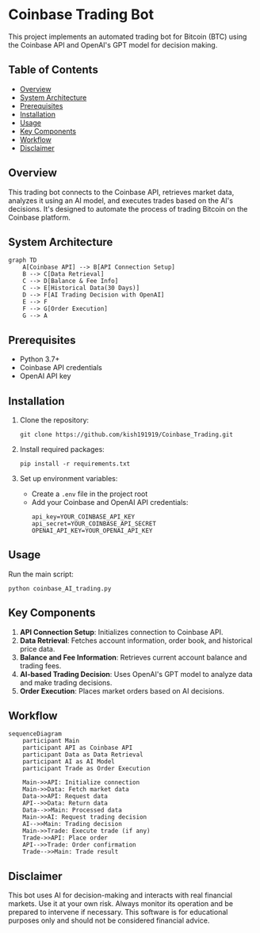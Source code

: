 # Coinbase Trading Bot

This project implements an automated trading bot for Bitcoin (BTC) using the Coinbase API and OpenAI's GPT model for decision making.

## Table of Contents
- [Overview](#overview)
- [System Architecture](#system-architecture)
- [Prerequisites](#prerequisites)
- [Installation](#installation)
- [Usage](#usage)
- [Key Components](#key-components)
- [Workflow](#workflow)
- [Disclaimer](#disclaimer)

## Overview

This trading bot connects to the Coinbase API, retrieves market data, analyzes it using an AI model, and executes trades based on the AI's decisions. It's designed to automate the process of trading Bitcoin on the Coinbase platform.

## System Architecture

```mermaid
graph TD
    A[Coinbase API] --> B[API Connection Setup]
    B --> C[Data Retrieval]
    C --> D[Balance & Fee Info]
    C --> E[Historical Data(30 Days)]
    D --> F[AI Trading Decision with OpenAI]
    E --> F
    F --> G[Order Execution]
    G --> A
```

## Prerequisites

- Python 3.7+
- Coinbase API credentials
- OpenAI API key

## Installation

1. Clone the repository:
   ```
   git clone https://github.com/kish191919/Coinbase_Trading.git
   ```

2. Install required packages:
   ```
   pip install -r requirements.txt
   ```

3. Set up environment variables:
   - Create a `.env` file in the project root
   - Add your Coinbase and OpenAI API credentials:
     ```
     api_key=YOUR_COINBASE_API_KEY
     api_secret=YOUR_COINBASE_API_SECRET
     OPENAI_API_KEY=YOUR_OPENAI_API_KEY
     ```

## Usage

Run the main script:

```
python coinbase_AI_trading.py
```

## Key Components

1. **API Connection Setup**: Initializes connection to Coinbase API.
2. **Data Retrieval**: Fetches account information, order book, and historical price data.
3. **Balance and Fee Information**: Retrieves current account balance and trading fees.
4. **AI-based Trading Decision**: Uses OpenAI's GPT model to analyze data and make trading decisions.
5. **Order Execution**: Places market orders based on AI decisions.

## Workflow

```mermaid
sequenceDiagram
    participant Main
    participant API as Coinbase API
    participant Data as Data Retrieval
    participant AI as AI Model
    participant Trade as Order Execution

    Main->>API: Initialize connection
    Main->>Data: Fetch market data
    Data->>API: Request data
    API-->>Data: Return data
    Data-->>Main: Processed data
    Main->>AI: Request trading decision
    AI-->>Main: Trading decision
    Main->>Trade: Execute trade (if any)
    Trade->>API: Place order
    API-->>Trade: Order confirmation
    Trade-->>Main: Trade result
```

## Disclaimer

This bot uses AI for decision-making and interacts with real financial markets. Use it at your own risk. Always monitor its operation and be prepared to intervene if necessary. This software is for educational purposes only and should not be considered financial advice.
